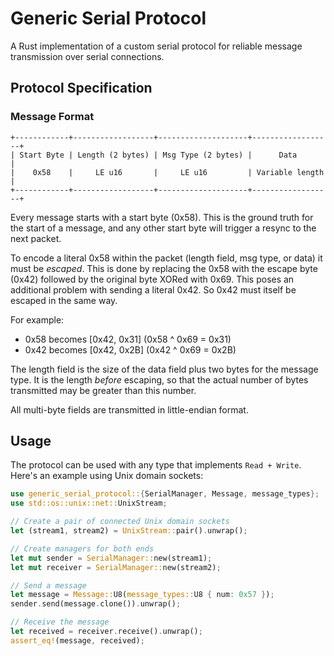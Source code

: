 # Generic Serial Protocol

A Rust implementation of a custom serial protocol for reliable message transmission over serial connections.

## Protocol Specification

### Message Format

```
+------------+------------------+--------------------+------------------+
| Start Byte | Length (2 bytes) | Msg Type (2 bytes) |      Data        |
|    0x58    |     LE u16       |     LE u16         | Variable length  |
+------------+------------------+--------------------+------------------+
```

Every message starts with a start byte (0x58). This is the ground truth for the start of a message, and any other start byte will trigger a resync to the next packet.

To encode a literal 0x58 within the packet (length field, msg type, or data) it must be *escaped*. This is done by replacing the 0x58 with the escape byte (0x42) followed by the original byte XORed with 0x69. This poses an additional problem with sending a literal 0x42. So 0x42 must itself be escaped in the same way.

For example:
- 0x58 becomes [0x42, 0x31] (0x58 ^ 0x69 = 0x31)
- 0x42 becomes [0x42, 0x2B] (0x42 ^ 0x69 = 0x2B)

The length field is the size of the data field plus two bytes for the message type. It is the length *before* escaping, so that the actual number of bytes transmitted may be greater than this number.

All multi-byte fields are transmitted in little-endian format.

## Usage

The protocol can be used with any type that implements `Read + Write`. Here's an example using Unix domain sockets:

```rust
use generic_serial_protocol::{SerialManager, Message, message_types};
use std::os::unix::net::UnixStream;

// Create a pair of connected Unix domain sockets
let (stream1, stream2) = UnixStream::pair().unwrap();

// Create managers for both ends
let mut sender = SerialManager::new(stream1);
let mut receiver = SerialManager::new(stream2);

// Send a message
let message = Message::U8(message_types::U8 { num: 0x57 });
sender.send(message.clone()).unwrap();

// Receive the message
let received = receiver.receive().unwrap();
assert_eq!(message, received);
```
